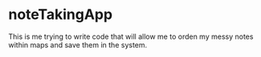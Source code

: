 # noteTakingApp
This is me trying to write code that will allow me to orden my messy notes within maps and save them in the system.
